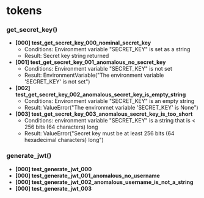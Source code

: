 # tokens

### get_secret_key()
- **[000] test_get_secret_key_000_nominal_secret_key**
  - Conditions: Environment variable "SECRET_KEY" is set as a string
  - Result: Secret key string returned
- **[001] test_get_secret_key_001_anomalous_no_secret_key**
  - Conditions: Environment variable "SECRET_KEY" is not set
  - Result: EnvironmentVariable("The environment variable 'SECRET_KEY' is not set")
- **[002] test_get_secret_key_002_anomalous_secret_key_is_empty_string**
  - Conditions: Environment variable "SECRET_KEY" is an empty string
  - Result: ValueError("The environmet variable 'SECRET_KEY' is None")
- **[003] test_get_secret_key_003_anomalous_secret_key_is_too_short**
  - Conditions: environment variable "SECRET_KEY" is a string that is < 256 bits (64 characters) long
  - Result: ValueError("Secret key must be at least 256 bits (64 hexadecimal characters) long")

### generate_jwt()
- **[000] test_generate_jwt_000**
- **[000] test_generate_jwt_001_anomalous_no_username**
- **[000] test_generate_jwt_002_anomalous_username_is_not_a_string**
- **[000] test_generate_jwt_003**